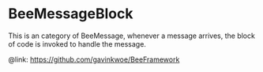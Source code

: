 BeeMessageBlock
===============

This is an category of BeeMessage, whenever a message arrives, the block of code is invoked to handle the message.

@link: <https://github.com/gavinkwoe/BeeFramework>
